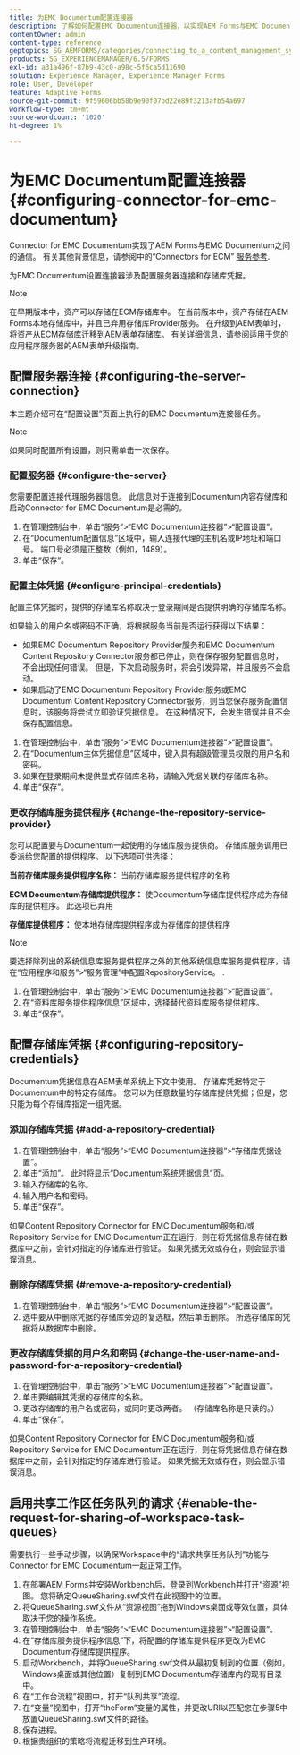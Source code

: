 ```yaml
---
title: 为EMC Documentum配置连接器
description: 了解如何配置EMC Documentum连接器，以实现AEM Forms与EMC Documentum之间的通信。
contentOwner: admin
content-type: reference
geptopics: SG_AEMFORMS/categories/connecting_to_a_content_management_system
products: SG_EXPERIENCEMANAGER/6.5/FORMS
exl-id: a31a496f-87b9-43c0-a98c-5f6ca5d11690
solution: Experience Manager, Experience Manager Forms
role: User, Developer
feature: Adaptive Forms
source-git-commit: 9f59606bb58b9e90f07bd22e89f3213afb54a697
workflow-type: tm+mt
source-wordcount: '1020'
ht-degree: 1%

---
```


# 为EMC Documentum配置连接器 {#configuring-connector-for-emc-documentum}

Connector for EMC Documentum实现了AEM Forms与EMC Documentum之间的通信。 有关其他背景信息，请参阅中的“Connectors for ECM” [服务参考](https://www.adobe.com/go/learn_aemforms_services_63).

为EMC Documentum设置连接器涉及配置服务器连接和存储库凭据。

>[!NOTE]
>
>在早期版本中，资产可以存储在ECM存储库中。 在当前版本中，资产存储在AEM Forms本地存储库中，并且已弃用存储库Provider服务。 在升级到AEM表单时，将资产从ECM存储库迁移到AEM表单存储库。 有关详细信息，请参阅适用于您的应用程序服务器的AEM表单升级指南。

## 配置服务器连接 {#configuring-the-server-connection}

本主题介绍可在“配置设置”页面上执行的EMC Documentum连接器任务。

>[!NOTE]
>
>如果同时配置所有设置，则只需单击一次保存。

### 配置服务器 {#configure-the-server}

您需要配置连接代理服务器信息。 此信息对于连接到Documentum内容存储库和启动Connector for EMC Documentum是必需的。

1. 在管理控制台中，单击“服务”>“EMC Documentum连接器”>“配置设置”。
1. 在“Documentum配置信息”区域中，输入连接代理的主机名或IP地址和端口号。 端口号必须是正整数（例如，1489）。
1. 单击“保存”。

### 配置主体凭据 {#configure-principal-credentials}

配置主体凭据时，提供的存储库名称取决于登录期间是否提供明确的存储库名称。

如果输入的用户名或密码不正确，将根据服务当前是否运行获得以下结果：

* 如果EMC Documentum Repository Provider服务和EMC Documentum Content Repository Connector服务都已停止，则在保存服务配置信息时，不会出现任何错误。 但是，下次启动服务时，将会引发异常，并且服务不会启动。
* 如果启动了EMC Documentum Repository Provider服务或EMC Documentum Content Repository Connector服务，则当您保存服务配置信息时，该服务将尝试立即验证凭据信息。 在这种情况下，会发生错误并且不会保存配置信息。

1. 在管理控制台中，单击“服务”>“EMC Documentum连接器”>“配置设置”。
1. 在“Documentum主体凭据信息”区域中，键入具有超级管理员权限的用户名和密码。
1. 如果在登录期间未提供显式存储库名称，请输入凭据关联的存储库名称。
1. 单击“保存”。

### 更改存储库服务提供程序 {#change-the-repository-service-provider}

您可以配置要与Documentum一起使用的存储库服务提供商。 存储库服务调用已委派给您配置的提供程序。 以下选项可供选择：

**当前存储库服务提供程序名称：** 当前存储库服务提供程序的名称

**ECM Documentum存储库提供程序：** 使Documentum存储库提供程序成为存储库的提供程序。 此选项已弃用

**存储库提供程序：** 使本地存储库提供程序成为存储库的提供程序

>[!NOTE]
>
>要选择除列出的系统信息库服务提供程序之外的其他系统信息库服务提供程序，请在“应用程序和服务”>“服务管理”中配置RepositoryService。 <!-- Fix broken link (See Managing Services) -->.

1. 在管理控制台中，单击“服务”>“EMC Documentum连接器”>“配置设置”。
1. 在“资料库服务提供程序信息”区域中，选择替代资料库服务提供程序。
1. 单击“保存”。

## 配置存储库凭据 {#configuring-repository-credentials}

Documentum凭据信息在AEM表单系统上下文中使用。 存储库凭据特定于Documentum中的特定存储库。 您可以为任意数量的存储库提供凭据；但是，您只能为每个存储库指定一组凭据。

### 添加存储库凭据 {#add-a-repository-credential}

1. 在管理控制台中，单击“服务”>“EMC Documentum连接器”>“存储库凭据设置”。
1. 单击“添加”。 此时将显示“Documentum系统凭据信息”页。
1. 输入存储库的名称。
1. 输入用户名和密码。
1. 单击“保存”。

如果Content Repository Connector for EMC Documentum服务和/或Repository Service for EMC Documentum正在运行，则在将凭据信息存储在数据库中之前，会针对指定的存储库进行验证。 如果凭据无效或存在，则会显示错误消息。

### 删除存储库凭据 {#remove-a-repository-credential}

1. 在管理控制台中，单击“服务”>“EMC Documentum连接器”>“配置设置”。
1. 选中要从中删除凭据的存储库旁边的复选框，然后单击删除。 所选存储库的凭据将从数据库中删除。

### 更改存储库凭据的用户名和密码 {#change-the-user-name-and-password-for-a-repository-credential}

1. 在管理控制台中，单击“服务”>“EMC Documentum连接器”>“配置设置”。
1. 单击要编辑其凭据的存储库的名称。
1. 更改存储库的用户名或密码，或同时更改两者。 （存储库名称是只读的。）
1. 单击“保存”。

如果Content Repository Connector for EMC Documentum服务和/或Repository Service for EMC Documentum正在运行，则在将凭据信息存储在数据库中之前，会针对指定的存储库进行验证。 如果凭据无效或存在，则会显示错误消息。

## 启用共享工作区任务队列的请求 {#enable-the-request-for-sharing-of-workspace-task-queues}

需要执行一些手动步骤，以确保Workspace中的“请求共享任务队列”功能与Connector for EMC Documentum一起正常工作。

1. 在部署AEM Forms并安装Workbench后，登录到Workbench并打开“资源”视图。 您将确定QueueSharing.swf文件在此视图中的位置。
1. 将QueueSharing.swf文件从“资源视图”拖到Windows桌面或等效位置，具体取决于您的操作系统。
1. 在管理控制台中，单击“服务”>“EMC Documentum连接器”>“配置设置”。
1. 在“存储库服务提供程序信息”下，将配置的存储库提供程序更改为EMC Documentum存储库提供程序。
1. 启动Workbench，并将QueueSharing.swf文件从最初复制到的位置（例如，Windows桌面或其他位置）复制到EMC Documentum存储库内的现有目录中。
1. 在“工作台流程”视图中，打开“队列共享”流程。
1. 在“变量”视图中，打开“theForm”变量的属性，并更改URI以匹配您在步骤5中放置QueueSharing.swf文件的路径。
1. 保存进程。
1. 根据贵组织的策略将流程迁移到生产环境。
